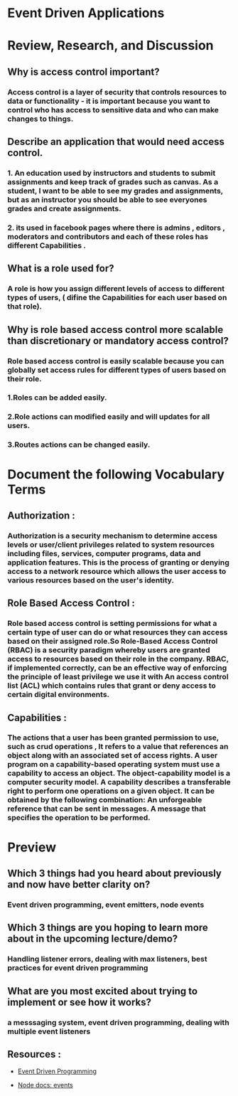 #  Event Driven Applications

# Review, Research, and Discussion

## Why is access control important?
### Access control is a layer of security that controls resources to data or functionality - it is important because you want to control who has access to sensitive data and who can make changes to things.


## Describe an application that would need access control.

  ### 1. An education used by instructors and students to submit assignments and keep track of grades such as canvas. As a student, I want to be able to see my grades and assignments, but as an instructor you should be able to see everyones grades and create assignments.

  ### 2. its used in facebook pages where there is admins , editors , moderators and contributors and each of these roles has different Capabilities .

## What is a role used for?
### A role is how you assign different levels of access to different types of users, ( difine the Capabilities for each user based on that role).

## Why is role based access control more scalable than discretionary or mandatory access control?

### Role based access control is easily scalable because you can globally set access rules for different types of users based on their role.

  ### 1.Roles can be added easily.
  ### 2.Role actions can modified easily and will updates for all users.
  ### 3.Routes actions can be changed easily.

# Document the following Vocabulary Terms

## Authorization :

  ### Authorization is a security mechanism to determine access levels or user/client privileges related to system resources including files, services, computer programs, data and application features. This is the process of granting or denying access to a network resource which allows the user access to various resources based on the user's identity.

## Role Based Access Control :
  ### Role based access control is setting permissions for what a certain type of user can do or what resources they can access based on their assigned role.So Role-Based Access Control (RBAC) is a security paradigm whereby users are granted access to resources based on their role in the company. RBAC, if implemented correctly, can be an effective way of enforcing the principle of least privilege we use it with An access control list (ACL) which contains rules that grant or deny access to certain digital environments.

## Capabilities :
  ### The actions that a user has been granted permission to use, such as crud operations , It refers to a value that references an object along with an associated set of access rights. A user program on a capability-based operating system must use a capability to access an object. The object-capability model is a computer security model. A capability describes a transferable right to perform one operations on a given object. It can be obtained by the following combination: An unforgeable reference that can be sent in messages. A message that specifies the operation to be performed.


# Preview

## Which 3 things had you heard about previously and now have better clarity on?
  ### Event driven programming, event emitters, node events

## Which 3 things are you hoping to learn more about in the upcoming lecture/demo?
  ### Handling listener errors, dealing with max listeners, best practices for event driven programming

## What are you most excited about trying to implement or see how it works?
  ### a messsaging system, event driven programming, dealing with multiple event listeners

## Resources : 

* [Event Driven Programming](https://alligator.io/nodejs/event-driven-programming/)


* [Node docs: events](https://nodejs.org/api/events.html)





